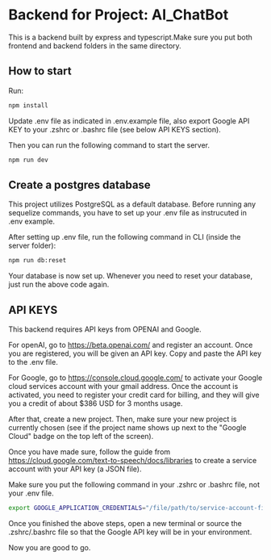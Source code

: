 # Backend for Project: AI_ChatBot

This is a backend built by express and typescript.Make sure you put both frontend and backend folders in the same directory.

## How to start

Run:

```sh
npm install
```

Update .env file as indicated in .env.example file, also export Google API KEY to your .zshrc or .bashrc file (see below API KEYS section).

Then you can run the following command to start the server.

```sh
npm run dev
```

## Create a postgres database

This project utilizes PostgreSQL as a default database. Before running any sequelize commands, you have to set up your .env file as instrucuted in .env example.

After setting up .env file, run the following command in CLI (inside the server folder):

```sh
npm run db:reset
```

Your database is now set up. Whenever you need to reset your database, just run the above code again.

## API KEYS

This backend requires API keys from OPENAI and Google.

For openAI, go to https://beta.openai.com/ and register an account. Once you are registered, you will be given an API key. Copy and paste the API key to the .env file.

For Google, go to https://console.cloud.google.com/ to activate your Google cloud services account with your gmail address. Once the account is activated, you need to register your credit card for billing, and they will give you a credit of about $386 USD for 3 months usage.

After that, create a new project. Then, make sure your new project is currently chosen (see if the project name shows up next to the "Google Cloud" badge on the top left of the screen).

Once you have made sure, follow the guide from https://cloud.google.com/text-to-speech/docs/libraries to create a service account with your API key (a JSON file).

Make sure you put the following command in your .zshrc or .bashrc file, not your .env file.

```sh
export GOOGLE_APPLICATION_CREDENTIALS="/file/path/to/service-account-file.json"
```

Once you finished the above steps, open a new terminal or source the .zshrc/.bashrc file so that the Google API key will be in your environment.

Now you are good to go.
